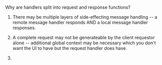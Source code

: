 Why are handlers split into request and response functions?

1. There may be multiple layers of side-effecting message handling -- a remote
   message handler responds AND a local message handler responses.

2. A complete request may not be generateable by the client requestor alone --
additional global context may be necessary which you don't want the UI to have
but the request handler does have.

3. 